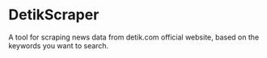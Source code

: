 # DetikScraper
A tool for scraping news data from detik.com official website, based on the keywords you want to search.
